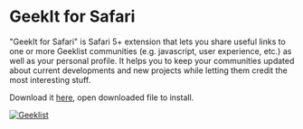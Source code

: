 GeekIt for Safari
=============

"GeekIt for Safari" is Safari 5+ extension that lets you share useful links to one or more Geeklist communities (e.g. javascript, user experience, etc.) as well as your personal profile. It helps you to keep your communities updated about current developments and new projects while letting them credit the most interesting stuff.

Download it [here](https://github.com/downloads/EriksRemess/geekit-safari/Geekit%20for%20Safari.safariextz), open downloaded file to install.


[![Geeklist](http://geekli.st/images/logo.png)](http://geekli.st/Eriks/i-built-geekit-extension-for-safari)
